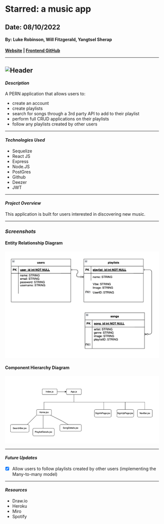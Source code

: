 # Starred: a music app
## Date: 08/10/2022
#### By: Luke Robinson, Will Fitzgerald, Yangtsel Sherap

**[Website](https://starred-react.herokuapp.com/) | [Frontend GitHub](https://github.com/y-sherap/Starred-React)**

---
![Header](https://repository-images.githubusercontent.com/248812720/56902700-c5bd-11ea-813f-ed8631377258)
---

#### *Description*

A PERN application that allows users to:
* create an account 
* create playlists
* search for songs through a 3rd party API to add to their playlist
* perform full CRUD applications on their playlists
* follow any playlists created by other users

***

#### *Technologies Used*
* Sequelize
* React JS
* Express
* Node.JS
* PostGres
* Github
* Deezer
* JWT

***

#### _Project Overview_
This application is built for users interested in discovering new music.





---

### **_Screenshots_**


#### **Entity Relationship Diagram**

![ERD](public/ERD_Project3.png)


#### **Component Hierarchy Diagram**

![CHD](public/CHD_Project3.png)


---

#### _Future Updates_

- [X] Allow users to follow playlists created by other users (implementing the Many-to-many model)

---

#### **_Resources_**

- Draw.io
- Heroku
- Miro
- Spotify
